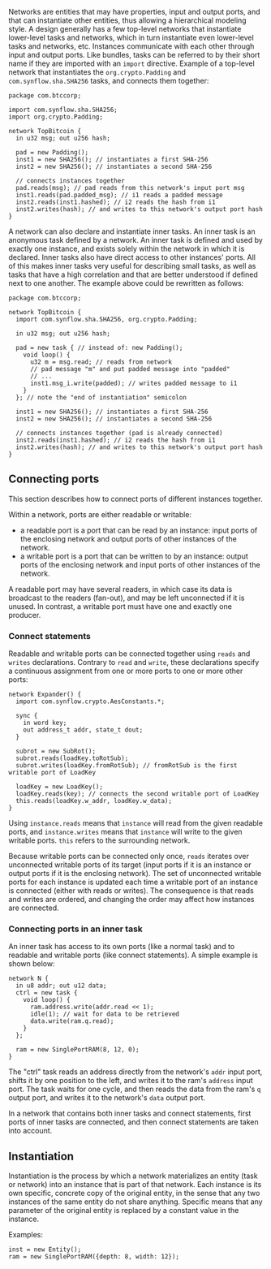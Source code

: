 Networks are entities that may have properties, input and output ports, and that can instantiate other entities, thus allowing a hierarchical modeling style. A design generally has a few top-level networks that instantiate lower-level tasks and networks, which in turn instantiate even lower-level tasks and networks, etc. Instances communicate with each other through input and output ports. Like bundles, tasks can be referred to by their short name if they are imported with an `import` directive. Example of a top-level network that instantiates the `org.crypto.Padding` and `com.synflow.sha.SHA256` tasks, and connects them together:

    package com.btccorp;

    import com.synflow.sha.SHA256;
    import org.crypto.Padding;

    network TopBitcoin {
      in u32 msg; out u256 hash;

      pad = new Padding();
      inst1 = new SHA256(); // instantiates a first SHA-256
      inst2 = new SHA256(); // instantiates a second SHA-256

      // connects instances together
      pad.reads(msg); // pad reads from this network's input port msg
      inst1.reads(pad.padded_msg); // i1 reads a padded message
      inst2.reads(inst1.hashed); // i2 reads the hash from i1
      inst2.writes(hash); // and writes to this network's output port hash
    }

A network can also declare and instantiate inner tasks. An inner task is an anonymous task defined by a network. An inner task is defined and used by exactly one instance, and exists solely within the network in which it is declared. Inner tasks also have direct access to other instances' ports. All of this makes inner tasks very useful for describing small tasks, as well as tasks that have a high correlation and that are better understood if defined next to one another. The example above could be rewritten as follows:

    package com.btccorp;

    network TopBitcoin {
      import com.synflow.sha.SHA256, org.crypto.Padding;

      in u32 msg; out u256 hash;

      pad = new task { // instead of: new Padding();
        void loop() {
          u32 m = msg.read; // reads from network
          // pad message "m" and put padded message into "padded"
          // ...
          inst1.msg_i.write(padded); // writes padded message to i1
        }
      }; // note the "end of instantiation" semicolon

      inst1 = new SHA256(); // instantiates a first SHA-256
      inst2 = new SHA256(); // instantiates a second SHA-256

      // connects instances together (pad is already connected)
      inst2.reads(inst1.hashed); // i2 reads the hash from i1
      inst2.writes(hash); // and writes to this network's output port hash
    }

## Connecting ports

This section describes how to connect ports of different instances together.

Within a network, ports are either readable or writable:

- a readable port is a port that can be read by an instance: input ports of the enclosing network and output ports of other instances of the network.
- a writable port is a port that can be written to by an instance: output ports of the enclosing network and input ports of other instances of the network.

A readable port may have several readers, in which case its data is broadcast to the readers (fan-out), and may be left unconnected if it is unused. In contrast, a writable port must have one and exactly one producer.

### Connect statements

Readable and writable ports can be connected together using `reads` and `writes` declarations. Contrary to `read` and `write`, these declarations specify a continuous assignment from one or more ports to one or more other ports:

    network Expander() {
      import com.synflow.crypto.AesConstants.*;

      sync {
        in word key;
        out address_t addr, state_t dout;
      }

      subrot = new SubRot();
      subrot.reads(loadKey.toRotSub);
      subrot.writes(loadKey.fromRotSub); // fromRotSub is the first writable port of LoadKey

      loadKey = new LoadKey();
      loadKey.reads(key); // connects the second writable port of LoadKey
      this.reads(loadKey.w_addr, loadKey.w_data);
    }

Using `instance.reads` means that `instance` will read from the given readable ports, and `instance.writes` means that `instance` will write to the given writable ports. `this` refers to the surrounding network.

Because writable ports can be connected only once, `reads` iterates over unconnected writable ports of its target (input ports if it is an instance or output ports if it is the enclosing network). The set of unconnected writable ports for each instance is updated each time a writable port of an instance is connected (either with reads or writes). The consequence is that reads and writes are ordered, and changing the order may affect how instances are connected.

### Connecting ports in an inner task

An inner task has access to its own ports (like a normal task) and to readable and writable ports (like connect statements). A simple example is shown below:

    network N {
      in u8 addr; out u12 data;
      ctrl = new task {
        void loop() {
          ram.address.write(addr.read << 1);
          idle(1); // wait for data to be retrieved
          data.write(ram.q.read);
        }
      };

      ram = new SinglePortRAM(8, 12, 0);
    }

The "ctrl" task reads an address directly from the network's `addr` input port, shifts it by one position to the left, and writes it to the ram's `address` input port. The task waits for one cycle, and then reads the data from the ram's `q` output port, and writes it to the network's `data` output port.

In a network that contains both inner tasks and connect statements, first ports of inner tasks are connected, and then connect statements are taken into account.

## Instantiation

Instantiation is the process by which a network materializes an entity (task or network) into an instance that is part of that network. Each instance is its own specific, concrete copy of the original entity, in the sense that any two instances of the same entity do not share anything. Specific means that any parameter of the original entity is replaced by a constant value in the instance.

Examples:

    inst = new Entity();
    ram = new SinglePortRAM({depth: 8, width: 12});
